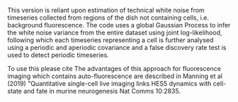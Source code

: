 This version is reliant upon estimation of technical white noise from timeseries collected from regions of the dish not containing cells, i.e. background fluorescence. 
The code uses a global Gaussian Process to infer the white noise variance from the entire dataset using joint log-likelihood, following which each
timeseries representing a cell is further analysed using a periodic and aperiodic covariance and a false discovery rate test is used to detect periodic timeseries.

To use this please cite 
The advantages of this approach for fluorescence imaging which contains auto-fluorescence are described in Manning et al (2019) "Quantitative single-cell live imaging links HES5 dynamics with cell-state and fate in murine neurogenesis
Nat Comms 10:2835. 
